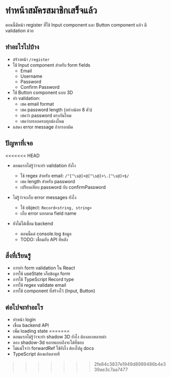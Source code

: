 # ทำหน้าสมัครสมาชิกเสร็จแล้ว

ตอนนี้มีหน้า register ที่ใช้ Input component และ Button component แล้ว มี validation ด้วย

## ทำอะไรไปบ้าง

- สร้างหน้า `/register` 
- ใช้ Input component สำหรับ form fields
  - Email
  - Username
  - Password
  - Confirm Password
- ใช้ Button component แบบ 3D
- ทำ validation:
  - เชค email format
  - เชค password length (อย่างน้อย 8 ตัว)
  - เชคว่า password ตรงกันไหม
  - เชคว่ากรอกครบทุกช่องไหม
- แสดง error message ถ้ากรอกผิด

## ปัญหาที่เจอ

<<<<<<< HEAD
- ตอนแรกไม่รู้ว่าจะทำ validation ยังไง
  - ใช้ regex สำหรับ email: `/^[^\s@]+@[^\s@]+\.[^\s@]+$/`
  - เชค length สำหรับ password
  - เปรียบเทียบ password กับ confirmPassword
  
- ไม่รู้ว่าจะเก็บ error messages ยังไง
  - ใช้ object: `Record<string, string>`
  - เก็บ error แยกตาม field name
  
- ยังไม่ได้เชื่อม backend
  - ตอนนี้แค่ console.log ข้อมูล
  - TODO: เชื่อมกับ API ทีหลัง

## สิ่งที่เรียนรู้

- การทำ form validation ใน React
- การใช้ useState เก็บข้อมูล form
- การใช้ TypeScript Record type
- การใช้ regex validate email
- การใช้ component ที่สร้างไว้ (Input, Button)

## ต่อไปจะทำอะไร

- ทำหน้า login
- เชื่อม backend API
- เพิ่ม loading state
=======
- ตอนแรกไม่รู้ว่าจะทำ shadow 3D ยังไง ต้องลองหลายค่า
- ลอง shadow-3d หลายแบบถึงจะได้ที่ชอบ
- ไม่แน่ใจว่า forwardRef ใช้ยังไง ต้องไปดู docs
- TypeScript ต้องแก้หลายที
>>>>>>> 2fe84c3837e1949d8989486b4e339ae3c7aa7477
